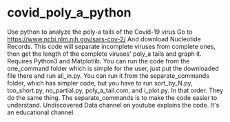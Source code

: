 # covid_poly_a_python
Use python to analyze the poly-a tails of the Covid-19 virus
Go to https://www.ncbi.nlm.nih.gov/sars-cov-2/ And download Nucleotide Records.
This code will separate incomplete viruses from complete ones, then get the length of the complete viruses' poly_a tails and graph it.
Requires Python3 and Matplotlib.
You can run the code from the one_command folder which is simple for the user, just put the downloaded file there and run all_in.py.
You can run it from the separate_commands folder, which has simpler code, but you have to run sort_by_N.py, too_short.py, no_partial.py, poly_a_tail.com, and i_plot.py. In that order.
They do the same thing. The separate_commands is to make the code easier to understand. Undiscovered Data channel on youtube explains the code. It's an educational channel.
